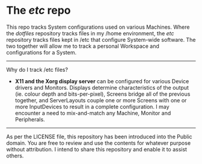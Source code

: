 # The _etc_ repo

This repo tracks System configurations used on various Machines. Where the
_dotfiles_ repository tracks files in my /home environment, the _etc_ repository
tracks files kept in /etc that configure System-wide software. The two together
will allow me to track a personal Workspace and configurations for a System.

---

Why do I track /etc files?
- **X11 and the Xorg display server** can be configured for various Device
  drivers and Monitors. Displays determine characteristics of the output (ie.
  colour depth and bits-per-pixel), Screens bridge all of the previous together,
  and ServerLayouts couple one or more Screens with one or more InputDevices to
  result in a complete configuration. I may encounter a need to mix-and-match
  any Machine, Monitor and Peripherals.

---

As per the LICENSE file, this repository has been introduced into the Public
domain. You are free to review and use the contents for whatever purpose without
attribution. I intend to share this repository and enable it to assist others.
